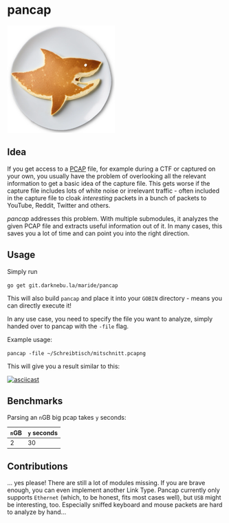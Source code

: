 # pancap

<img alt="pancap logo" src="pancap.png" width="250px" height="250px">

## Idea

If you get access to a [PCAP](https://en.wikipedia.org/wiki/Pcap) file, for example during a CTF or captured on your own, you usually have the problem of overlooking all the relevant information to get a basic idea of the capture file. This gets worse if the capture file includes lots of white noise or irrelevant traffic - often included in the capture file to cloak *interesting* packets in a bunch of packets to YouTube, Reddit, Twitter and others.

*pancap* addresses this problem. With multiple submodules, it analyzes the given PCAP file and extracts useful information out of it. In many cases, this saves you a lot of time and can point you into the right direction.

## Usage

Simply run

`go get git.darknebu.la/maride/pancap`

This will also build `pancap` and place it into your `GOBIN` directory - means you can directly execute it!

In any use case, you need to specify the file you want to analyze, simply handed over to pancap with the `-file` flag.

Example usage:

`pancap -file ~/Schreibtisch/mitschnitt.pcapng`

This will give you a result similar to this:

[![asciicast](https://asciinema.org/a/x19gUpdnQoeUx498mPS0Grw6B.svg)](https://asciinema.org/a/x19gUpdnQoeUx498mPS0Grw6B)

## Benchmarks

Parsing an `n`GB big pcap takes `y` seconds:

| `n`GB | `y` seconds |
| ----- | ----------- |
| 2     | 30          |

## Contributions

... yes please! There are still a lot of modules missing.
If you are brave enough, you can even implement another Link Type. Pancap currently only supports `Ethernet` (which, to be honest, fits most cases well), but `USB` might be interesting, too. Especially sniffed keyboard and mouse packets are hard to analyze by hand...
